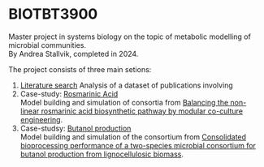 # BIOTBT3900
Master project in systems biology on the topic of metabolic modelling of microbial communities.  
By Andrea Stallvik, completed in 2024.

The project consists of three main setions:

1. [Literature search](literature_search)
Analysis of a dataset of publications involving
1. Case-study: [Rosmarinic Acid](community_modelling/RAsynthesis)  
Model building and simulation of consortia from [Balancing the non-linear rosmarinic acid biosynthetic pathway by modular co-culture engineering](https://doi.org/10.1016/j.ymben.2019.03.002).
1. Case-studsy: [Butanol production](community_modelling/CBP_butanol)  
Model building and simulation of the consortium from [Consolidated bioprocessing performance of a two-species microbial consortium for butanol production from lignocellulosic biomass](https://doi.org/10.1002/bit.27464).